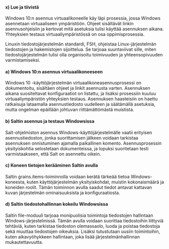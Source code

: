 #### x) Lue ja tiivistä

Windows 10:n asennus virtuaalikoneelle käy läpi prosessia, jossa Windows asennetaan virtuaaliseen ympäristöön. Ohjeet sisältävät linkin asennusohjeisiin ja kertovat mitä asetuksia tulisi käyttää asennuksen aikana. Yhteyksien testaus virtuaaliympäristössä on osa oppimisprosessia.


Linuxin tiedostojärjestelmän standardi, FSH, ohjeistaa Linux-järjestelmän tiedostojen ja hakemistojen sijoittelua. Se tarjoaa suuntaviivat sille, miten tiedostojärjestelmän tulisi olla organisoitu toimivuuden ja yhteensopivuuden varmistamiseksi.


#### a) Windows 10:n asennus virtuaalikoneeseen

Windows 10 -käyttöjärjestelmän virtuaalikoneasennusprosessi on dokumentoitu, sisältäen ohjeet ja linkit asennusta varten. Asennuksen aikana suositeltavat konfiguraatiot on listattu, ja lisäksi prosessiin kuuluu virtuaaliympäristön yhteyksien testaus. Asennuksen haasteisiin on haettu ratkaisuja lataamalla asennustiedosto uudelleen ja säätämällä asetuksia, mutta ongelman epäillään johtuvan riittämättömästä muistista.

#### b) Saltin asennus ja testaus Windowsissa

Salt-ohjelmiston asennus Windows-käyttöjärjestelmälle vaatii erityisen asennustiedoston, jonka suorittamisen jälkeen voidaan tarkistaa asennuksen onnistuminen ajamalla paikallinen komento. Asennusprosessin yksityiskohtia selostetaan dokumenteissa, ja lopuksi suoritetaan testi varmistaakseen, että Salt on asennettu oikein.

#### c) Koneen tietojen kerääminen Saltin avulla

Saltin grains.items-toiminnolla voidaan kerätä tärkeää tietoa Windows-koneesta, kuten käyttöjärjestelmän yksityiskohdat, muistin kokonaismäärä ja koneiden roolit. Tämän toiminnon avulla saadut tiedot antavat kattavan kuvan järjestelmän ominaisuuksista ja konfiguraatiosta.

#### d) Saltin tiedostohallinnan kokeilu Windowsissa

Saltin file-moduuli tarjoaa monipuolisia toimintoja tiedostojen hallintaan Windows-järjestelmissä. Tämän avulla voidaan suorittaa tiedostoihin liittyviä tehtäviä, kuten tarkistaa tiedoston olemassaolo, luoda ja poistaa tiedostoja sekä muuttaa tiedostojen oikeuksia. Lisäksi tutustutaan uusiin toimintoihin, kuten aikavyöhykkeen hallintaan, joka lisää järjestelmänhallinnan mukautettavuutta.
